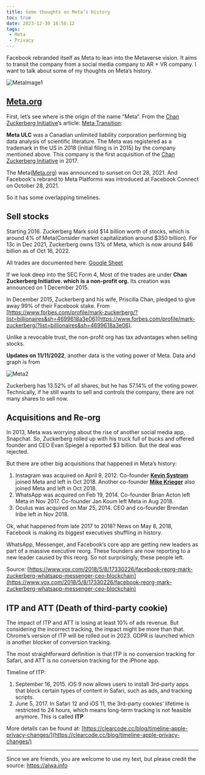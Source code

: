 ```yaml
---
title: Some thoughts on Meta’s history
toc: true
date: 2023-12-30 16:56:12
tags:
 - Meta
 - Privacy
---
```




Facebook rebranded itself as Meta to lean into the Metaverse vision. It aims to transit the company from a social media company to AR + VR company. I want to talk about some of my thoughts on Meta’s history.

![MetaImage1](https://storage.googleapis.com/lichamnesia.appspot.com/images/Meta1.png)

<!-- more -->


## [Meta.org](http://meta.org/)

First, let’s see where is the origin of the name “Meta”. From the [Chan Zuckerberg Initiative](https://en.wikipedia.org/wiki/Chan_Zuckerberg_Initiative)’s article: [Meta Transition](https://cziscience.medium.com/meta-transition-5f66b1fae475):

**Meta ULC** was a Canadian unlimited liability corporation performing big data analysis of scientific literature. The Meta was registered as a trademark in the US in 2018 (initial filing is in 2015) by the company mentioned above. This company is the first acquisition of the [Chan Zuckerberg Initiative](https://en.wikipedia.org/wiki/Chan_Zuckerberg_Initiative) in 2017.

The Meta([Meta.org](http://meta.org/)) was announced to sunset on Oct 28, 2021. And Facebook's rebrand to Meta Platforms was introduced at Facebook Connect on October 28, 2021.

So it has some overlapping timelines.

## Sell stocks

Starting 2016. Zuckerberg Mark sold $14 billion worth of stocks, which is around 4% of Meta(Consider market capitalization around $350 billion). For 13c in Dec 2021, Zuckerberg owns 13% of Meta, which is now around $46 billion as of Oct 16, 2022.

All trades are documented here: [Google Sheet](https://docs.google.com/spreadsheets/d/1Hv1V-ZEzlXFCXicLmfl-3KGV83istJ_7sioN7OfyFWI/edit?usp=sharing)

If we look deep into the SEC Form 4, Most of the trades are under **Chan Zuckerberg Initiative. which is a non-profit org.** Its creation was announced on 1 December 2015.

In December 2015, Zuckerberg and his wife, Priscilla Chan, pledged to give away 99% of their Facebook stake. From [https://www.forbes.com/profile/mark-zuckerberg/?list=billionaires&sh=4699618a3e06](https://www.forbes.com/profile/mark-zuckerberg/?list=billionaires&sh=4699618a3e06).

Unlike a revocable trust, the non-profit org has tax advantages when selling stocks.

**Updates on 11/11/2022**, another data is the voting power of Meta. Data and graph is from

![Meta2](https://storage.googleapis.com/lichamnesia.appspot.com/images/Meta2.png)

Zuckerberg has 13.52% of all shares, but he has 57.14% of the voting power. Technically, if he still wants to sell and controls the company, there are not many shares to sell now.

## **Acquisitions and Re-org**

In 2013, Meta was worrying about the rise of another social media app, Snapchat. So, Zuckerberg rolled up with his truck full of bucks and offered founder and CEO Evan Spiegel a reported $3 billion. But the deal was rejected.

But there are other big acquisitions that happened in Meta’s history:

1. Instagram was acquired on April 9, 2012. Co-founder **[Kevin Systrom](https://www.crunchbase.com/person/kevin-systrom)** joined Meta and left in Oct 2018. Another co-founder **[Mike Krieger](https://www.crunchbase.com/person/mike-krieger)** also joined Meta and left in Oct 2018.
2. WhatsApp was acquired on Feb 19, 2014. Co-founder Brian Acton left Meta in Nov 2017. Co-founder Jan Koum left Meta in Aug 2018.
3. Oculus was acquired on Mar 25, 2014. CEO and co-founder Brendan Iribe left in Nov 2018.

Ok, what happened from late 2017 to 2018? News on May 8, 2018, Facebook is making its biggest executives shuffling in history.

WhatsApp, Messenger, and Facebook’s core app are getting new leaders as part of a massive executive reorg. These founders are now reporting to a new leader caused by this reorg. So not surprisingly, these people left.

Source: [https://www.vox.com/2018/5/8/17330226/facebook-reorg-mark-zuckerberg-whatsapp-messenger-ceo-blockchain](https://www.vox.com/2018/5/8/17330226/facebook-reorg-mark-zuckerberg-whatsapp-messenger-ceo-blockchain)

## ITP and ATT (Death of third-party cookie)

The impact of ITP and ATT is losing at least 10% of ads revenue. But considering the incorrect tracking, the impact might be more than that. Chrome’s version of ITP will be rolled out in 2023. GDPR is launched which is another blocker of conversion tracking.

The most straightforward definition is that ITP is no conversion tracking for Safari, and ATT is no conversion tracking for the iPhone app.

Timeline of ITP:

1. September 16, 2015. iOS 9 now allows users to install 3rd-party apps that block certain types of content in Safari, such as ads, and tracking scripts.
2. June 5, 2017. In Safari 12 and iOS 11, the 3rd-party cookies’ lifetime is restricted to 24 hours, which means long-term tracking is not feasible anymore. This is called **ITP**

More details can be found at: [https://clearcode.cc/blog/timeline-apple-privacy-changes/](https://clearcode.cc/blog/timeline-apple-privacy-changes/)


---

Since we are friends, you are welcome to use my text, but please credit the source: https://alwa.info